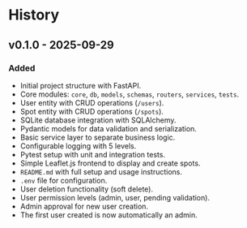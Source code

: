 # History

## v0.1.0 - 2025-09-29

### Added

- Initial project structure with FastAPI.
- Core modules: `core`, `db`, `models`, `schemas`, `routers`, `services`, `tests`.
- User entity with CRUD operations (`/users`).
- Spot entity with CRUD operations (`/spots`).
- SQLite database integration with SQLAlchemy.
- Pydantic models for data validation and serialization.
- Basic service layer to separate business logic.
- Configurable logging with 5 levels.
- Pytest setup with unit and integration tests.
- Simple Leaflet.js frontend to display and create spots.
- `README.md` with full setup and usage instructions.
- `.env` file for configuration.
- User deletion functionality (soft delete).
- User permission levels (admin, user, pending validation).
- Admin approval for new user creation.
- The first user created is now automatically an admin.